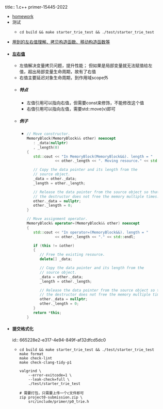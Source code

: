 title:: 1.c++ primer-15445-2022

- [homework](https://15445.courses.cs.cmu.edu/fall2022/project0/)
- 测试
	- ```
	  cd build && make starter_trie_test && ./test/starter_trie_test
	  ```
- [用到的左右值理解、拷贝构造函数、移动构造函数等](https://www.cnblogs.com/david-china/p/17080072.html)
- #### [左右值](https://learn.microsoft.com/zh-cn/cpp/cpp/move-constructors-and-move-assignment-operators-cpp?view=msvc-170)
	- 左值解决变量拷贝问题，提升性能； 但如果是局部变量就无法赋值给左值，超出局部变量生命周期，故有了右值
	- 右值主要延迟对象生命周期，到作用域scope外
	- ##### 特点
		- 左值引用可以指向右值，但需要const来修饰，不能修改这个值
		- 右值引用可以指向左值，需要std::move(v)即可
	- ##### 例子
		- ```cpp
		  // Move constructor.
		  MemoryBlock(MemoryBlock&& other) noexcept
		     : _data(nullptr)
		     , _length(0)
		  {
		     std::cout << "In MemoryBlock(MemoryBlock&&). length = "
		               << other._length << ". Moving resource." << std::endl;
		  
		     // Copy the data pointer and its length from the
		     // source object.
		     _data = other._data;
		     _length = other._length;
		  
		     // Release the data pointer from the source object so that
		     // the destructor does not free the memory multiple times.
		     other._data = nullptr;
		     other._length = 0;
		  }
		  
		  // Move assignment operator.
		  MemoryBlock& operator=(MemoryBlock&& other) noexcept
		  {
		     std::cout << "In operator=(MemoryBlock&&). length = "
		               << other._length << "." << std::endl;
		  
		     if (this != &other)
		     {
		        // Free the existing resource.
		        delete[] _data;
		  
		        // Copy the data pointer and its length from the
		        // source object.
		        _data = other._data;
		        _length = other._length;
		  
		        // Release the data pointer from the source object so that
		        // the destructor does not free the memory multiple times.
		        other._data = nullptr;
		        other._length = 0;
		     }
		     return *this;
		  }
		  ```
- #### 提交格式化
  id:: 665228e2-e317-4e94-849f-af32dfcd5dc0
	- ```
	  cd build && make starter_trie_test && ./test/starter_trie_test
	  make format
	  make check-lint
	  make check-clang-tidy-p1
	  
	  valgrind \
	      --error-exitcode=1 \
	      --leak-check=full \
	      ./test/starter_trie_test   
	      
	  # 需要打包，只需要上传一个c文件即可
	  zip project0-submission.zip \
	      src/include/primer/p0_trie.h 
	  ```